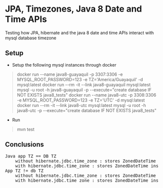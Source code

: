 # JPA, Timezones, Java 8 Date and Time APIs 
Testing how JPA, hibernate and the java 8 date and time APIs interact with mysql database timezone

## Setup
- Setup the following mysql instances through docker
> docker run --name java8-guayaquil -p 3307:3306 -e MYSQL_ROOT_PASSWORD=123 -e TZ='America/Guayaquil' -d mysql:latest
> docker run --rm -it --link java8-guayaquil mysql:latest mysql -u root -h java8-guayaquil -p --execute="create database IF NOT EXISTS java8_tests"
> docker run --name java8-utc -p 3308:3306 -e MYSQL_ROOT_PASSWORD=123 -e TZ='UTC' -d mysql:latest
> docker run --rm -it --link java8-utc mysql:latest mysql -u root -h java8-utc -p --execute="create database IF NOT EXISTS java8_tests"
- Run
> mvn test

## Conclusions
<pre>
Java app TZ == DB TZ
    without hibernate.jdbc.time_zone : stores ZonedDateTime instances with database TZ
    with hibernate.jdbc.time_zone : stores ZonedDateTime instances with the timezone value of hibernate.jdbc.time_zone property 
App TZ != db TZ
    without hibernate.jdbc.time_zone : stores ZonedDateTime instances with database TZ
    with hibernate.jdbc.time_zone : stores ZonedDateTime instances with the timezone value of hibernate.jdbc.time_zone property
</pre>



